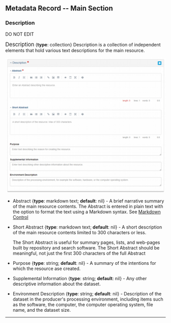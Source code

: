 ## Metadata Record -- Main Section
### Description
DO NOT EDIT

<span class="md-panel" style="font-size: larger">Description</span> <i class="fa fa-asterisk required" title="Required"> </i> {**type**: collection} <span class="md-panel">Description</span> is a collection of independent elements that hold various text descriptions for the main resource. 

![Description Panel](/assets/reference/edit-objects/description.png)

* <span class="md-element">Abstract</span> <i class="fa fa-asterisk required" title="Required"></i> {**type**: markdown text; **default**: nil} - A brief narrative summary of the main resource contents.  The <span class="md-element">Abstract</span> is entered in plain text with the option to format the text using a Markdown syntax.  See [Markdown Control](../../controls/markdown-control.md)

* <span class="md-element">Short Abstract</span> {**type**: markdown text; **default**: nil} - A short description of the main resource contents limited to 300 characters or less. 
 
  The <span class="md-element">Short Abstract</span> is useful for summary pages, lists, and web-pages built by repository and search software.  The <span class="md-element">Short Abstract</span> should be meaningful, not just the first 300 characters of the full <span class="md-element">Abstract</span>

* <span class="md-element">Purpose</span> {**type**: string; **default**: nil} - A summary of the intentions for which the resource ase created.  

* <span class="md-element">Supplemental Information</span> {**type**: string; **default**: nil} - Any other descriptive information about the dataset.  

* <span class="md-element">Environment Description</span> {**type**: string; **default**: nil} - Description of the dataset in the producer's processing environment, including items such as the software, the computer, the computer operating system, file name, and the dataset size.  

---
